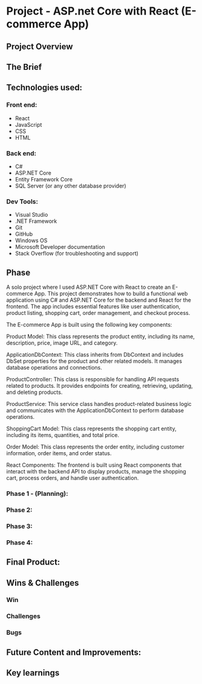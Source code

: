 # Project - ASP.net Core with React (E-commerce App)



## Project Overview


## The Brief



## Technologies used:

### Front end:
* React
* JavaScript
* CSS
* HTML
 ### Back end:
* C#
* ASP.NET Core
* Entity Framework Core
* SQL Server (or any other database provider)
### Dev Tools:
* Visual Studio
* .NET Framework
* Git
* GitHub
* Windows OS
* Microsoft Developer documentation
* Stack Overflow (for troubleshooting and support)


## Phase

A solo project where I used ASP.NET Core with React to create an E-commerce App. This project demonstrates how to build a functional web application using C# and ASP.NET Core for the backend and React for the frontend. The app includes essential features like user authentication, product listing, shopping cart, order management, and checkout process.

The E-commerce App is built using the following key components:

Product Model: This class represents the product entity, including its name, description, price, image URL, and category.

ApplicationDbContext: This class inherits from DbContext and includes DbSet properties for the product and other related models. It manages database operations and connections.

ProductController: This class is responsible for handling API requests related to products. It provides endpoints for creating, retrieving, updating, and deleting products.

ProductService: This service class handles product-related business logic and communicates with the ApplicationDbContext to perform database operations.

ShoppingCart Model: This class represents the shopping cart entity, including its items, quantities, and total price.

Order Model: This class represents the order entity, including customer information, order items, and order status.

React Components: The frontend is built using React components that interact with the backend API to display products, manage the shopping cart, process orders, and handle user authentication.

### Phase 1 - (Planning):




### Phase 2:




### Phase 3:


### Phase 4:





## Final Product:






## Wins & Challenges

### Win




### Challenges


### Bugs




## Future Content and Improvements:





## Key learnings
